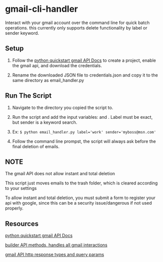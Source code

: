 # gmail-cli-handler
Interact with your gmail account over the command line for quick batch operations. this currently only supports delete functionality by label or sender keyword.

## Setup

1. Follow the [python quickstart gmail API Docs](https://developers.google.com/gmail/api/quickstart/python#step_1_turn_on_the) to create a project, enable the gmail api, and download the credentials.

2. Rename the downloaded JSON file to credentials.json and copy it to the same directory as email_handler.py

## Run The Script

1. Navigate to the directory you copied the script to.

2. Run the script and add the input variables: <label> and <sender>. Label must be exact, but sender is a keyword search.
 
3. Ex: `$ python email_handler.py label='work' sender='myboss@msn.com'`

4. Follow the command line prompst, the script will always ask before the final deletion of emails.

## NOTE
The gmail API does not allow instant and total deletion

This script just moves emails to the trash folder, which is cleared according to your settings

To allow instant and total deletion, you must submit a form to register your api with google,
since this can be a security issue/dangerous if not used properly.

## Resources

[python quickstart gmail API Docs](https://developers.google.com/gmail/api/quickstart/python#step_1_turn_on_the)

[builder API methods, handles all gmail interactions](https://developers.google.com/apis-explorer/#search/gmail/)

[gmail API http response types and query params](https://developers.google.com/gmail/api/v1/reference/users/messages#resource)
